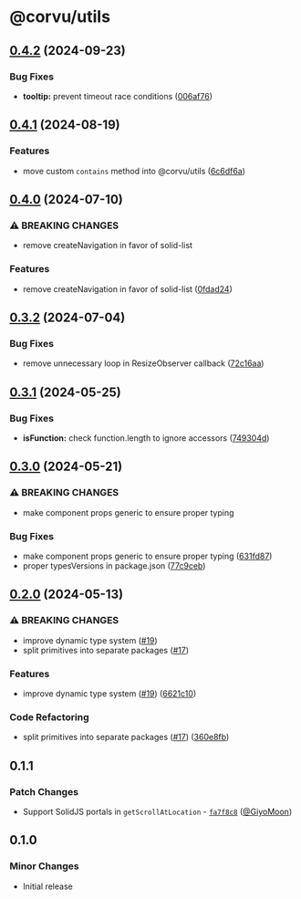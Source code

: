 # @corvu/utils

## [0.4.2](https://github.com/corvudev/corvu/compare/@corvu/utils@0.4.1...@corvu/utils@0.4.2) (2024-09-23)


### Bug Fixes

* **tooltip:** prevent timeout race conditions ([006af76](https://github.com/corvudev/corvu/commit/006af76bbc117de33371e0e93e9f2c8f5440df22))

## [0.4.1](https://github.com/corvudev/corvu/compare/@corvu/utils@0.4.0...@corvu/utils@0.4.1) (2024-08-19)


### Features

* move custom `contains` method into @corvu/utils ([6c6df6a](https://github.com/corvudev/corvu/commit/6c6df6a9c3e24b549285aa604adb6a3742dcec4e))

## [0.4.0](https://github.com/corvudev/corvu/compare/@corvu/utils@0.3.2...@corvu/utils@0.4.0) (2024-07-10)


### ⚠ BREAKING CHANGES

* remove createNavigation in favor of solid-list

### Features

* remove createNavigation in favor of solid-list ([0fdad24](https://github.com/corvudev/corvu/commit/0fdad2487b8c68878bfaa773b5a1e811e9359b12))

## [0.3.2](https://github.com/corvudev/corvu/compare/@corvu/utils@0.3.1...@corvu/utils@0.3.2) (2024-07-04)


### Bug Fixes

* remove unnecessary loop in ResizeObserver callback ([72c16aa](https://github.com/corvudev/corvu/commit/72c16aa92c8833d84cbfddf812745caeac8f8d6f))

## [0.3.1](https://github.com/corvudev/corvu/compare/@corvu/utils@0.3.0...@corvu/utils@0.3.1) (2024-05-25)


### Bug Fixes

* **isFunction:** check function.length to ignore accessors ([749304d](https://github.com/corvudev/corvu/commit/749304d5e9cc433b322c4bf761483e68ae0801c8))

## [0.3.0](https://github.com/corvudev/corvu/compare/@corvu/utils@0.2.0...@corvu/utils@0.3.0) (2024-05-21)


### ⚠ BREAKING CHANGES

* make component props generic to ensure proper typing

### Bug Fixes

* make component props generic to ensure proper typing ([631fd87](https://github.com/corvudev/corvu/commit/631fd87b7175663404a569b793bc9a474eb6a2f0))
* proper typesVersions in package.json ([77c9ceb](https://github.com/corvudev/corvu/commit/77c9cebc34fb276d837cc8299da472452164f5ae))

## [0.2.0](https://github.com/corvudev/corvu/compare/@corvu/utils@0.1.1...@corvu/utils@0.2.0) (2024-05-13)


### ⚠ BREAKING CHANGES

* improve dynamic type system ([#19](https://github.com/corvudev/corvu/issues/19))
* split primitives into separate packages ([#17](https://github.com/corvudev/corvu/issues/17))

### Features

* improve dynamic type system ([#19](https://github.com/corvudev/corvu/issues/19)) ([6621c10](https://github.com/corvudev/corvu/commit/6621c10abb4d6c740c6f489502bd9a6e4d4a2fa2))


### Code Refactoring

* split primitives into separate packages ([#17](https://github.com/corvudev/corvu/issues/17)) ([360e8fb](https://github.com/corvudev/corvu/commit/360e8fb040c54ebd542dc244a5e10a7784e4388b))

## 0.1.1

### Patch Changes

- Support SolidJS portals in `getScrollAtLocation` - [`fa7f8c8`](https://github.com/corvudev/corvu/commit/fa7f8c845a5ab53afcfc8246da9025b5054f607c) ([@GiyoMoon](https://github.com/GiyoMoon))

## 0.1.0

### Minor Changes

- Initial release
